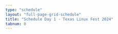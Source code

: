 ```yaml
---
type: "schedule"
layout: "full-page-grid-schedule"
title: "Schedule Day 1 - Texas Linux Fest 2024"
tabnum: 0
---
```

